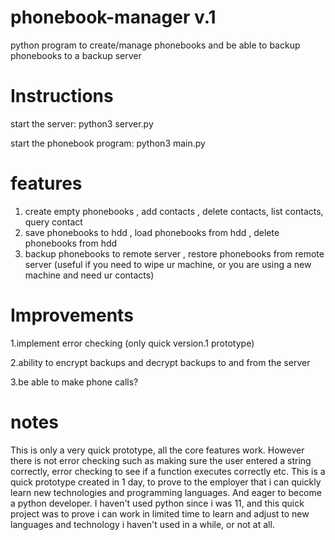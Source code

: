 # phonebook-manager v.1
python program to create/manage phonebooks and be able to backup phonebooks to a backup server

# Instructions
start the server: 
        python3 server.py
        
start the phonebook program: 
        python3 main.py

# features
1. create empty phonebooks , add contacts , delete contacts, list contacts, query contact
2. save phonebooks to hdd , load phonebooks from hdd , delete phonebooks from hdd
3. backup phonebooks to remote server , restore phonebooks from remote server (useful if you need to wipe ur machine, or you are using a new machine and need ur contacts)


# Improvements

1.implement error checking (only quick version.1 prototype)

2.ability to encrypt backups and decrypt backups to and from the server

3.be able to make phone calls?



# notes

This is only a very quick prototype, all the core features work. However there is not error checking such as making sure the user entered a string correctly, error
checking to see if a function executes correctly etc. This is a quick prototype created in 1 day, to prove to the employer that i can quickly learn new technologies and programming languages. And eager to become a python developer. I haven't used python since i was 11, and this quick project was to prove i can work in limited time to learn and adjust to new languages and technology i haven't used in a while, or not at all.
